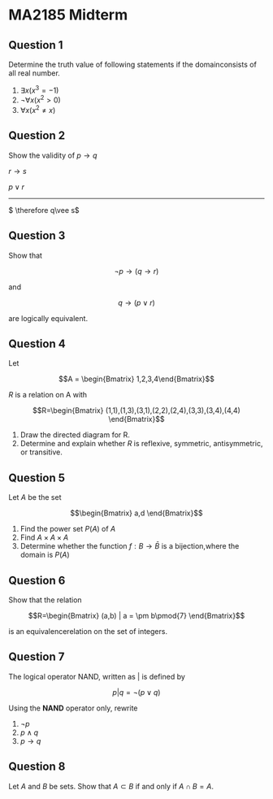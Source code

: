 # MA2185 Midterm

## Question 1 
Determine the truth value of following statements if the domainconsists of all real number.
1. $\exists x(x^{3}=-1)$
2. $\neg\forall x(x^{2}>0)$
3. $\forall x(x^{2}\neq x)$

## Question 2
Show the validity of
$p\to q$

$r\to s$

$p\vee r$

------
$ \therefore  q\vee s$


## Question 3
Show that 
```math
\neg p \to (q \to r)
```
and
```math
q \to ( p \vee r)
```
are logically equivalent.

## Question 4
Let 
```math
A = \begin{Bmatrix} 1,2,3,4\end{Bmatrix}
```
$R$ is a relation on A with 
```math
R=\begin{Bmatrix}
 (1,1),(1,3),(3,1),(2,2),(2,4),(3,3),(3,4),(4,4)
\end{Bmatrix}
```
1. Draw the directed diagram for R.
2. Determine and explain whether $R$ is reflexive, symmetric, antisymmetric, or transitive.

## Question 5
Let $A$ be the set 
```math
\begin{Bmatrix}
a,d
\end{Bmatrix}
```
1. Find the power set $P(A)$ of $A$
2. Find $A\times A\times A$
3. Determine whether the function $f : B \to \bar{B}$ is a bijection,where the domain is $P(A)$

## Question 6
Show that the relation 
```math
R=\begin{Bmatrix}
(a,b) | a = \pm b\pmod{7}
\end{Bmatrix}
```
is an equivalencerelation on the set of integers.

## Question 7
The logical operator NAND, written as $|$ is defined by
```math
p|q = \neg(p \vee q)
```

Using the **NAND** operator only, rewrite
1. $\neg p$
2. $p\wedge q$
3. $p \to q$
   
## Question 8
Let $A$ and $B$ be sets. Show that $A \subset B$ if and only if $A\cap B = A$.